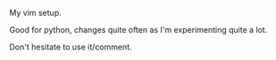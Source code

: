 My vim setup.  

Good for python, changes quite often as I'm experimenting quite a lot. 

Don't hesitate to use it/comment.

